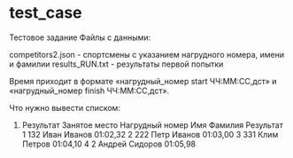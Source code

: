 # test_case
Тестовое задание
Файлы с данными:

competitors2.json - спортсмены с указанием нагрудного номера, имени и фамилии
results_RUN.txt - результаты первой попытки
	




Время приходит в формате «нагрудный_номер start ЧЧ:ММ:СС,дст» и «нагрудный_номер finish ЧЧ:ММ:СС,дст».





Что нужно вывести списком:

1. Результат
Занятое место	Нагрудный номер	Имя	Фамилия	Результат
1	132	Иван	Иванов	01:02,32
2	222	Петр	Иванов	01:03,00
3	331	Клим	Петров	01:04,10
4	2	Андрей	Сидоров	01:05,98
